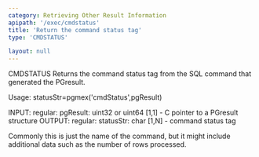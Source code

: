 ```yaml
---
category: Retrieving Other Result Information
apipath: '/exec/cmdstatus'
title: 'Return the command status tag'
type: 'CMDSTATUS'

layout: null
---
```


 CMDSTATUS Returns the command status tag from the SQL command that
 generated the PGresult.

 Usage: statusStr=pgmex('cmdStatus',pgResult)

 INPUT:
   regular:
     pgResult: uint32 or uint64 [1,1] - C pointer to a PGresult structure
 OUTPUT:
   regular:
     statusStr: char [1,N] - command status tag

 Commonly this is just the name of the command, but it might include
 additional data such as the number of rows processed.